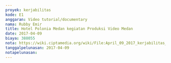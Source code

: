 ```yaml
---
proyek: kerjabilitas
kode: E1
anggaran: Video tutorial/documentary
nama: Rubby Emir
title: Hotel Polonia Medan kegiatan Produksi Video Medan
date: 2017-04-09
biaya: 388055
nota: https://wiki.ciptamedia.org/wiki/File:April_09_2017_kerjabilitas_E1_hotel_rubby.JPG
tanggalpelunasan: 2017-04-09
notapelunasan:
---
```

